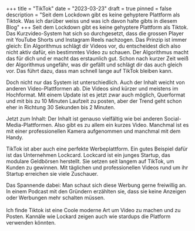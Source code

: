 +++
title = "TikTok"
date = "2023-03-23"
draft = true
pinned = false
description = "Seit dem Lockdown gibt es keine gehyptere Plattform als Tiktok. Was ich darüber weiss und was ich davon halte gibts in diesem Blog"
+++
Seit dem Lockdown gibt es keine gehyptere Plattform als Tiktok. Das Kurzvideo-System hat sich so durchgesetzt, dass die grossen Player mit YouTube Shorts und Instagram Reels nachzogen. Das Prinzip ist immer gleich: Ein Algorithmus schlägt dir Videos vor, du entscheidest dich also nicht aktiv dafür, ein bestimmtes Video zu schauen. Der Algorithmus macht das für dich und er macht das erstaunlich gut. Schon nach kurzer Zeit weiß der Algorithmus ungefähr, was dir gefällt und schlägt dir das auch gleich vor. Das führt dazu, dass man schnell lange auf TikTok bleiben kann.

Doch nicht nur das System ist unterschiedlich. Auch der Inhalt weicht von anderen Video-Plattformen ab. Die Videos sind kürzer und meistens im Hochformat. Mit einem Update ist es jetzt zwar auch möglich, Querformat und mit bis zu 10 Minuten Laufzeit zu posten, aber der Trend geht schon eher in Richtung 30 Sekunden bis 2 Minuten.

Jetzt zum Inhalt: Der Inhalt ist genauso vielfältig wie bei anderen Social-Media-Plattformen. Also gibt es zu allem ein kurzes Video. Manchmal ist es mit einer professionellen Kamera aufgenommen und manchmal mit dem Handy.

TikTok ist aber auch eine perfekte Werbeplattform. Ein gutes Beispiel dafür ist das Unternehmen Lockcard. Lockcard ist ein junges Startup, das modulare Geldbörsen herstellt. Sie setzen seit langem auf TikTok, um Kunden zu gewinnen. Mit täglichen und professionellen Videos rund um ihr Startup erreichen sie viele Zuschauer.

Das Spannende dabei: Man schaut sich diese Werbung gerne freiwillig an. In einem Podcast mit den Gründern erzählten sie, dass sie keine Anzeigen oder Werbungen mehr schalten müssen.\
\
Ich finde Tiktok ist eine Coole moderne Art um Video zu machen und zu Posten. Kannäle wie Lockard zeigen auch wie stardups die Platform verwenden könnten.